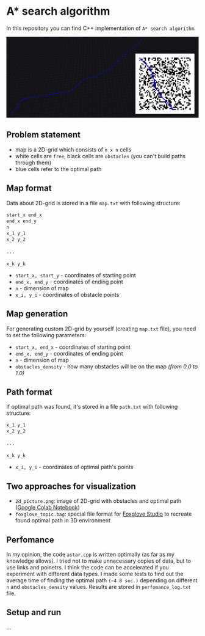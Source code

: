 # A* search algorithm

In this repository you can find C++ implementation of `A* search algorithm`.

![My Image](readme_files/foxglove_readme_ex.png)

## Problem statement
- map is a 2D-grid which consists of `n x n` cells
- white cells are `free`, black cells are `obstacles` (you can't build paths through them)
- blue cells refer to the optimal path

## Map format
Data about 2D-grid is stored in a file `map.txt` with following structure:

```
start_x end_x
end_x end_y
n
x_1 y_1
x_2 y_2

...

x_k y_k
```

- `start_x, start_y` - coordinates of starting point
- `end_x, end_y` - coordinates of ending point
- `n` - dimension of map
- `x_i, y_i` - coordinates of obstacle points

## Map generation
For generating custom 2D-grid by yourself (creating `map.txt` file), you need to set the following parameters:
- `start_x, end_x` - coordinates of starting point
- `end_x, end_y` - coordinates of ending point
- `n` - dimension of map
- `obstacles_density` - how many obstacles will be on the map *(from 0.0 to 1.0)*

## Path format
If optimal path was found, it's stored in a file `path.txt` with following structure:

```
x_1 y_1
x_2 y_2

...

x_k y_k
```

- `x_i, y_i` - coordinates of optimal path's points

## Two approaches for visualization
- `2d_picture.png`: image of 2D-grid with obstacles and optimal path ([Google Colab Notebook](https://colab.research.google.com/drive/1ivw2n-Ior9ehzbsOHj1cHsbU3BGrJef_?usp=sharing))
- `foxglove_topic.bag`: special file format for [Foxglove Studio](https://foxglove.dev/) to recreate found optimal path in 3D environment

## Perfomance
In my opinion, the code `astar.cpp` is written optimally (as far as my knowledge allows). I tried not to make unnecessary copies of data, but to use links and poinetrs. I think the code can be accelerated if you experiment with different data types. I made some tests to find out the average time of finding the optimal path `(~4.8 sec.)` depending on different `n` and `obstacles_density` values. Results are stored in `perfomance_log.txt` file.

## Setup and run
...

